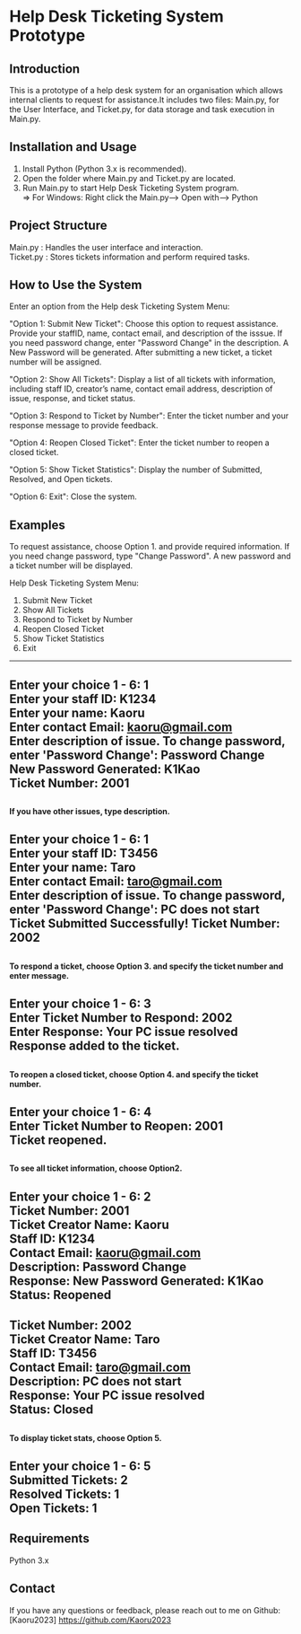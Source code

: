 # Help Desk Ticketing System Prototype

## Introduction
This is a prototype of a help desk system for an organisation which allows internal clients to request for assistance.It includes two files: Main.py, for the User Interface, and Ticket.py, for data storage and task execution in Main.py.

## Installation and Usage
1. Install Python (Python 3.x is recommended).   
2. Open the folder where Main.py and Ticket.py are located.
3. Run Main.py to start Help Desk Ticketing System program.  
   => For Windows: Right click the Main.py--> Open with--> Python   

## Project Structure
Main.py : Handles the user interface and interaction.  
Ticket.py : Stores tickets information and perform required tasks.

## How to Use the System
Enter an option from the Help desk Ticketing System Menu:

"Option 1: Submit New Ticket": Choose this option to request assistance. Provide your staffID, name, contact email, and description of the isssue. If you need password change, enter "Password Change" in the description. A New Password will be generated. After submitting a new ticket, a ticket number will be assigned. 

"Option 2: Show All Tickets": Display a list of all tickets with information, including staff ID, creator’s name, contact email address, description of issue, response, and ticket status.

"Option 3: Respond to Ticket by Number": Enter the ticket number and your response message to provide feedback.

"Option 4: Reopen Closed Ticket": Enter the ticket number to reopen a closed ticket.

"Option 5: Show Ticket Statistics": Display the number of Submitted, Resolved, and Open tickets.

"Option 6: Exit": Close the system. 

## Examples
To request assistance, choose Option 1. and provide required information. If you need change password, type "Change Password". A new password and a ticket number will be displayed.

Help Desk Ticketing System Menu:
1. Submit New Ticket
2. Show All Tickets
3. Respond to Ticket by Number
4. Reopen Closed Ticket
5. Show Ticket Statistics
6. Exit
-----------------------------------
Enter your choice 1 - 6: 1  
Enter your staff ID: K1234  
Enter your name: Kaoru  
Enter contact Email: kaoru@gmail.com  
Enter description of issue. To change password, enter 'Password Change': Password Change  
New Password Generated: K1Kao  
Ticket Number: 2001  
-----------------------------------
   
<span style="font-size: 14px;">If you have other issues, type description.</span>
-----------------------------------
Enter your choice 1 - 6: 1  
Enter your staff ID: T3456  
Enter your name: Taro  
Enter contact Email: taro@gmail.com  
Enter description of issue. To change password, enter 'Password Change': PC does not start  
Ticket Submitted Successfully! Ticket Number: 2002  
-----------------------------------

<span style="font-size: 14px;">To respond a ticket, choose Option 3. and specify the ticket number and enter message.</span>
-----------------------------------
Enter your choice 1 - 6: 3  
Enter Ticket Number to Respond: 2002  
Enter Response: Your PC issue resolved  
Response added to the ticket.  
-----------------------------------

<span style="font-size: 14px;">To reopen a closed ticket, choose Option 4. and specify the ticket number.</span>
-----------------------------------
Enter your choice 1 - 6: 4  
Enter Ticket Number to Reopen: 2001  
Ticket reopened.  
-----------------------------------


<span style="font-size: 14px;">To see all ticket information, choose Option2.</span>
-----------------------------------
Enter your choice 1 - 6: 2  
Ticket Number: 2001  
Ticket Creator Name: Kaoru  
Staff ID: K1234  
Contact Email: kaoru@gmail.com  
Description: Password Change  
Response: New Password Generated: K1Kao  
Status: Reopened  
-----------------------------------  
Ticket Number: 2002  
Ticket Creator Name: Taro  
Staff ID: T3456  
Contact Email: taro@gmail.com  
Description: PC does not start  
Response: Your PC issue resolved  
Status: Closed  
-----------------------------------

<span style="font-size: 14px;">To display ticket stats, choose Option 5.</span>
-----------------------------------
Enter your choice 1 - 6: 5    
Submitted Tickets: 2  
Resolved Tickets: 1  
Open Tickets: 1  
-----------------------------------

## Requirements

Python 3.x

## Contact

If you have any questions or feedback, please reach out to me on Github:  
[Kaoru2023] https://github.com/Kaoru2023  


